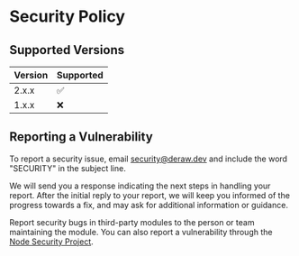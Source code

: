 # Security Policy

## Supported Versions

| Version | Supported          |
| ------- | ------------------ |
| 2.x.x   | :white_check_mark: |
| 1.x.x   | :x:                |

## Reporting a Vulnerability

To report a security issue, email [security@deraw.dev](mailto:me@deraw.dev?subject=SECURITY) and include the word "SECURITY" in the subject line.

We will send you a response indicating the next steps in handling your report. After the initial reply to your report, we will keep you informed of the progress towards a fix, and may ask for additional information or guidance.

Report security bugs in third-party modules to the person or team maintaining the module. You can also report a vulnerability through the [Node Security Project](https://nodesecurity.io/report).
